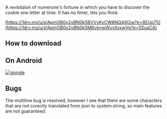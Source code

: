 A revisitaion of numerone's fortune in which you have to discover the cookie one letter at time.
It has no timer, lets you think.

[https://1drv.ms/u/s!ApmOB0x2yBN0k5BVVvKvCW8NQ4XI2w?e=8EUp75](https://1drv.ms/u/s!ApmOB0x2yBN0k5M6yknwWvyIlxxwVg?e=5SuaCA)


## How to download
## On Android

[![google](https://play.google.com/intl/it_it/badges/static/images/badges/en_badge_web_generic.png)](https://play.google.com/store/apps/details?id=org.altervista.numerone.wheelofnumfortune)


## Bugs

The multiline bug is resolved, however I see that there are some characters that are not corectly translated from json to system.string, so main features are not guaranteed.
